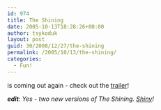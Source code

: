 ```yaml
---
id: 974
title: The Shining
date: 2005-10-13T18:28:26+00:00
author: tsykoduk
layout: post
guid: 30/2008/12/27/the-shining
permalink: /2005/10/13/the-shining/
categories:
  - Fun!
---
```

<p>is coming out again - check out the <a href="http://www.angryalien.com/0504/shiningbunnies.html">trailer</a>!</p>


<p><em><strong>edit</strong>: Yes - two new versions of The Shining. <a href="http://browncoats.serenitymovie.com/serenity/">Shiny</a>!</em></p>